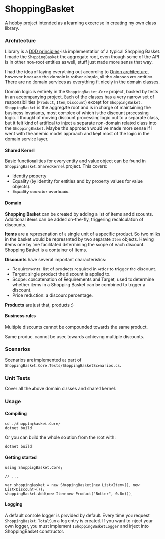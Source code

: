 # ShoppingBasket

A hobby project intended as a learning excercise in creating my own class library.

### Architecture

Library is a [DDD principles](https://dddcommunity.org/library/vernon_2011/)-ish implementation of a typical Shopping Basket. I made the `ShoppingBasket` the aggregate root, even though some of the API is in other non-root entities as well, stuff just made more sense that way.

I had the idea of laying everything out according to [Onion architecture](https://jeffreypalermo.com/2008/07/the-onion-architecture-part-1/), however because the domain is rather simple, all the classes are entities. There are no domain services as everything fit nicely in the domain classes.

Domain logic is entirely in the `ShoppingBasket.Core` project, backed by tests in an accompanying project. Each of the classes has a very narrow set of responsibilities (`Product`, `Item`, `Discount`) except for `ShoppingBasket`. `ShoppingBasket` is the aggregate root and is in charge of maintaining the business invariants, most complex of which is the discount processing logic. I thought of moving discount processing logic out to a separate class, but it felt kind of artifical to inject a separate non-domain related class into the `ShoppingBasket`. Maybe this approach would've made more sense if I went with the anemic model approach and kept most of the logic in the domain service layer.

#### Shared Kernel

Basic functionalities for every entity and value object can be found in `ShoppingBasket.SharedKernel` project. This covers:

- Identity property
- Equality (by identity for entities and by property values for value objects).
- Equality operator overloads.

#### Domain

**Shopping Basket** can be created by adding a list of items and discounts. Additional items can be added on-the-fly, triggering recalculation of discounts.

**Items** are a represenation of a single unit of a specific product. So two milks in the basket would be represented by two separate `Item` objects. Having items one by one facilitated determining the scope of each discount. Shopping Basket is a container of Items.

**Discounts** have several important characteristics:

- Requirements: list of products required in order to trigger the discount.
- Target: single product the discount is applied to.
- Scope: concatenation of Requirements and Target, used to determine whether items in a Shopping Basket can be combined to trigger a discount.
- Price reduction: a discount percentage.

**Products** are just that, products :)

#### Business rules

Multiple discounts cannot be compounded towards the same product.

Same product cannot be used towards achieving multiple discounts.

### Scenarios

Scenarios are implemented as part of `ShoppingBasket.Core.Tests/ShoppingBasketScenarios.cs`.

### Unit Tests

Cover all the above domain classes and shared kernel.

### Usage

#### Compiling

    cd ./ShoppingBasket.Core/
    dotnet build

Or you can build the whole solution from the root with:

    dotnet build

#### Getting started

    using ShoppingBasket.Core;

    // ...

    var shoppingBasket = new ShoppingBasket(new List<Item>(), new List<Discount>());
    shoppingBasket.Add(new Item(new Product("Butter", 0.8m)));

#### Logging

A default console logger is provided by default. Every time you request `ShoppingBasket.TotalSum` a log entry is created.
If you want to inject your own logger, you must implement `IShoppingBasketLogger` and inject into ShoppingBasket constructor.
